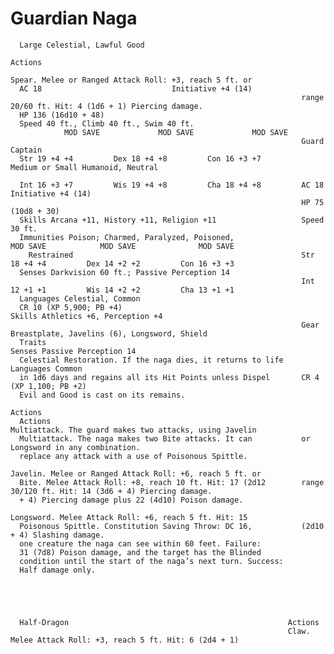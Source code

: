 # Guardian Naga

      Large Celestial, Lawful Good
                                                                     Actions
                                                                     Spear. Melee or Ranged Attack Roll: +3, reach 5 ft. or
      AC 18                             Initiative +4 (14)
                                                                     range 20/60 ft. Hit: 4 (1d6 + 1) Piercing damage.
      HP 136 (16d10 + 48)
      Speed 40 ft., Climb 40 ft., Swim 40 ft.
                MOD SAVE             MOD SAVE             MOD SAVE
                                                                     Guard Captain
      Str 19 +4 +4         Dex 18 +4 +8         Con 16 +3 +7         Medium or Small Humanoid, Neutral

      Int 16 +3 +7         Wis 19 +4 +8         Cha 18 +4 +8         AC 18                   Initiative +4 (14)
                                                                     HP 75 (10d8 + 30)
      Skills Arcana +11, History +11, Religion +11                   Speed 30 ft.
      Immunities Poison; Charmed, Paralyzed, Poisoned,                         MOD SAVE            MOD SAVE              MOD SAVE
        Restrained                                                   Str 18 +4 +4         Dex 14 +2 +2         Con 16 +3 +3
      Senses Darkvision 60 ft.; Passive Perception 14
                                                                     Int 12 +1 +1         Wis 14 +2 +2         Cha 13 +1 +1
      Languages Celestial, Common
      CR 10 (XP 5,900; PB +4)                                        Skills Athletics +6, Perception +4
                                                                     Gear Breastplate, Javelins (6), Longsword, Shield
      Traits                                                         Senses Passive Perception 14
      Celestial Restoration. If the naga dies, it returns to life    Languages Common
      in 1d6 days and regains all its Hit Points unless Dispel       CR 4 (XP 1,100; PB +2)
      Evil and Good is cast on its remains.
                                                                     Actions
      Actions                                                        Multiattack. The guard makes two attacks, using Javelin
      Multiattack. The naga makes two Bite attacks. It can           or Longsword in any combination.
      replace any attack with a use of Poisonous Spittle.
                                                                     Javelin. Melee or Ranged Attack Roll: +6, reach 5 ft. or
      Bite. Melee Attack Roll: +8, reach 10 ft. Hit: 17 (2d12        range 30/120 ft. Hit: 14 (3d6 + 4) Piercing damage.
      + 4) Piercing damage plus 22 (4d10) Poison damage.
                                                                     Longsword. Melee Attack Roll: +6, reach 5 ft. Hit: 15
      Poisonous Spittle. Constitution Saving Throw: DC 16,           (2d10 + 4) Slashing damage.
      one creature the naga can see within 60 feet. Failure:
      31 (7d8) Poison damage, and the target has the Blinded
      condition until the start of the naga’s next turn. Success:
      Half damage only.





      Half-Dragon                                                 Actions
                                                                  Claw. Melee Attack Roll: +3, reach 5 ft. Hit: 6 (2d4 + 1)
